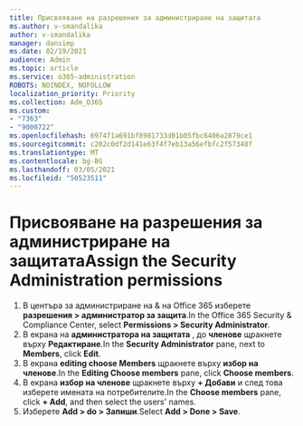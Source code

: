 ```yaml
---
title: Присвояване на разрешения за администриране на защитата
ms.author: v-smandalika
author: v-smandalika
manager: dansimp
ms.date: 02/19/2021
audience: Admin
ms.topic: article
ms.service: o365-administration
ROBOTS: NOINDEX, NOFOLLOW
localization_priority: Priority
ms.collection: Adm_O365
ms.custom:
- "7363"
- "9000722"
ms.openlocfilehash: 697471a691bf8981733d01b05fbc6406a2879ce1
ms.sourcegitcommit: c202c0df2d141e63f4f7eb13a56efbfc2f57348f
ms.translationtype: MT
ms.contentlocale: bg-BG
ms.lasthandoff: 03/05/2021
ms.locfileid: "50523511"
---
```

# <a name="assign-the-security-administration-permissions"></a><span data-ttu-id="73e00-102">Присвояване на разрешения за администриране на защитата</span><span class="sxs-lookup"><span data-stu-id="73e00-102">Assign the Security Administration permissions</span></span>

1. <span data-ttu-id="73e00-103">В центъра за администриране на & на Office 365 изберете **разрешения > администратор за защита**.</span><span class="sxs-lookup"><span data-stu-id="73e00-103">In the Office 365 Security & Compliance Center, select **Permissions > Security Administrator**.</span></span>
2. <span data-ttu-id="73e00-104">В екрана на **администратора на защитата** , до **членове** щракнете върху **Редактиране**.</span><span class="sxs-lookup"><span data-stu-id="73e00-104">In the **Security Administrator** pane, next to **Members**, click **Edit**.</span></span>
3. <span data-ttu-id="73e00-105">В екрана **editing choose Members** щракнете върху **избор на членове**.</span><span class="sxs-lookup"><span data-stu-id="73e00-105">In the **Editing Choose members** pane, click **Choose members**.</span></span>
4. <span data-ttu-id="73e00-106">В екрана **избор на членове** щракнете върху **+ Добави** и след това изберете имената на потребителите.</span><span class="sxs-lookup"><span data-stu-id="73e00-106">In the **Choose members** pane, click **+ Add**, and then select the users' names.</span></span>
5. <span data-ttu-id="73e00-107">Изберете **Add > do > Запиши**.</span><span class="sxs-lookup"><span data-stu-id="73e00-107">Select **Add > Done > Save**.</span></span>

